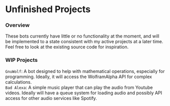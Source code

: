 # Unfinished Projects

### Overview
These bots currently have little or no functionality at the moment, and will be implemented to a state consistent with my active projects at a later time. Feel free to look at the existing source code for inspiration.

### WIP Projects
```GnuWolf```: A bot designed to help with mathematical operations, especially for programming. Ideally, it will access the WolframAlpha API for complex calculations.<br />
```Bad Alexa```: A simple music player that can play the audio from Youtube videos. Ideally will have a queue system for loading audio and possibly API access for other audio services like Spotify.